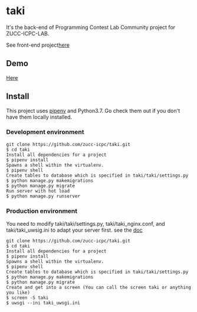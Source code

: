 # taki

It's the back-end of Programming Contest Lab Community project for ZUCC-ICPC-LAB.

See front-end project[here](https://github.com/zucc-icpc/mitsuha)

## Demo
[Here](http://47.100.57.37:8000)

## Install

This project uses [pipenv](https://github.com/pypa/pipenv) and Python3.7. Go check them out if you don't have them locally installed.

### Development environment

```
git clone https://github.com/zucc-icpc/taki.git
$ cd taki
Install all dependencies for a project
$ pipenv install
Spawns a shell within the virtualenv.
$ pipenv shell
Create tables to database which is specified in taki/taki/settings.py
$ python manage.py makemigrations
$ python manage.py migrate
Run server with hot load
$ python manage.py runserver
```

### Production environment
You need to modify taki/taki/settings.py, taki/taki_nginx.conf, and taki/taki_uwsig.ini to adapt your server first. 
see the [doc](https://uwsgi-docs.readthedocs.io/en/latest/tutorials/Django_and_nginx.html)

```
git clone https://github.com/zucc-icpc/taki.git
$ cd taki
Install all dependencies for a project
$ pipenv install
Spawns a shell within the virtualenv.
$ pipenv shell
Create tables to database which is specified in taki/taki/settings.py
$ python manage.py makemigrations
$ python manage.py migrate
Create and get into a screen (You can call the screen taki or anything you like)
$ screen -S taki
$ uwsgi --ini taki_uwsgi.ini
```
